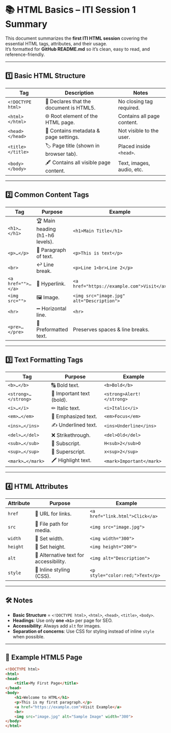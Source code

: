# 📚 HTML Basics – ITI Session 1 Summary

This document summarizes the **first ITI HTML session** covering the essential HTML tags, attributes, and their usage.  
It’s formatted for **GitHub README.md** so it’s clean, easy to read, and reference-friendly.

---

## 1️⃣ Basic HTML Structure

| Tag | Description | Notes |
|-----|-------------|-------|
| `<!DOCTYPE html>` | 📄 Declares that the document is HTML5. | No closing tag required. |
| `<html></html>` | 🌐 Root element of the HTML page. | Contains all page content. |
| `<head></head>` | 🧠 Contains metadata & page settings. | Not visible to the user. |
| `<title></title>` | 🏷 Page title (shown in browser tab). | Placed inside `<head>`. |
| `<body></body>` | 🖋 Contains all visible page content. | Text, images, audio, etc. |

---

## 2️⃣ Common Content Tags

| Tag | Purpose | Example |
|-----|---------|---------|
| `<h1>…</h1>` | 🏆 Main heading (h1-h6 levels). | `<h1>Main Title</h1>` |
| `<p>…</p>` | 📄 Paragraph of text. | `<p>This is text</p>` |
| `<br>` | ↩ Line break. | `<p>Line 1<br>Line 2</p>` |
| `<a href="">…</a>` | 🔗 Hyperlink. | `<a href="https://example.com">Visit</a>` |
| `<img src="">` | 🖼 Image. | `<img src="image.jpg" alt="Description">` |
| `<hr>` | ➖ Horizontal line. | `<hr>` |
| `<pre>…</pre>` | 📜 Preformatted text. | Preserves spaces & line breaks. |

---

## 3️⃣ Text Formatting Tags

| Tag | Purpose | Example |
|-----|---------|---------|
| `<b>…</b>` | 🔠 Bold text. | `<b>Bold</b>` |
| `<strong>…</strong>` | 📢 Important text (bold). | `<strong>Alert!</strong>` |
| `<i>…</i>` | ✏ Italic text. | `<i>Italic</i>` |
| `<em>…</em>` | 🎯 Emphasized text. | `<em>Focus</em>` |
| `<ins>…</ins>` | ✍ Underlined text. | `<ins>Underline</ins>` |
| `<del>…</del>` | ❌ Strikethrough. | `<del>Old</del>` |
| `<sub>…</sub>` | 🔽 Subscript. | `H<sub>2</sub>O` |
| `<sup>…</sup>` | 🔼 Superscript. | `x<sup>2</sup>` |
| `<mark>…</mark>` | 🖍 Highlight text. | `<mark>Important</mark>` |

---

## 4️⃣ HTML Attributes

| Attribute | Purpose | Example |
|-----------|---------|---------|
| `href` | 🔗 URL for links. | `<a href="link.html">Click</a>` |
| `src` | 📂 File path for media. | `<img src="image.jpg">` |
| `width` | 📏 Set width. | `<img width="300">` |
| `height` | 📏 Set height. | `<img height="200">` |
| `alt` | 🦯 Alternative text for accessibility. | `<img alt="Description">` |
| `style` | 🎨 Inline styling (CSS). | `<p style="color:red;">Text</p>` |

---

## 🛠 Notes
- **Basic Structure** = `<!DOCTYPE html>`, `<html>`, `<head>`, `<title>`, `<body>`.
- **Headings**: Use only **one `<h1>`** per page for SEO.
- **Accessibility**: Always add `alt` for images.
- **Separation of concerns**: Use CSS for styling instead of inline `style` when possible.

---

## 📌 Example HTML5 Page

```html
<!DOCTYPE html>
<html>
<head>
    <title>My First Page</title>
</head>
<body>
    <h1>Welcome to HTML</h1>
    <p>This is my first paragraph.</p>
    <a href="https://example.com">Visit Example</a>
    <br>
    <img src="image.jpg" alt="Sample Image" width="300">
</body>
</html>
